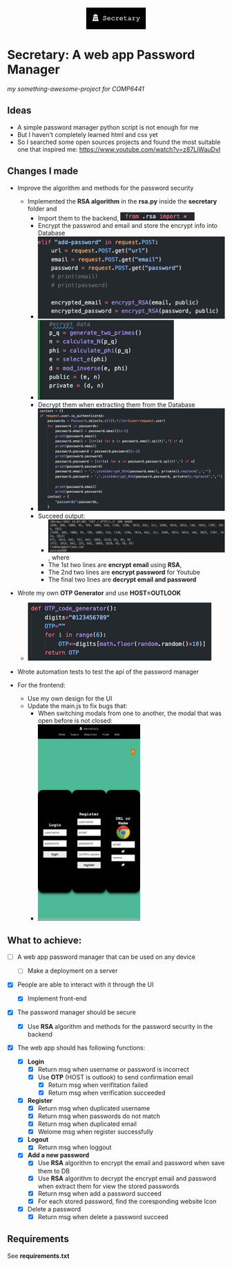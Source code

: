 <p align="center"><img src="./images/icon.png" alt="icon"></p>

# Secretary: A web app Password Manager

*my something-awesome-project for COMP6441*

## Ideas

- A simple password manager python script is not enough for me
- But I haven't completely learned html and css yet
- So I searched some open sources projects and found the most suitable one that inspired me: https://www.youtube.com/watch?v=z87LjWauDvI

## Changes I made

- Improve the algorithm and methods for the password security
  
  - Implemented the **RSA algorithm** in the **rsa.py** inside the **secretary** folder and
    - Import them to the backend, <img src="./images/import.png" alt="">
    - Encrypt the passwrod and email and store the encrypt info into Database
    - <img src="./images/encrypt1.png" alt="">
    - <img src="./images/encrypt2.png" alt="">
    - Decrypt them when extracting them from the Database
    - <img src="./images/decrypt.png" alt="">
    - Succeed output:
      - <img src="./images/output.png" alt="">, where
      - The 1st two lines are **encrypt email** using **RSA**,
      - The 2nd two lines are **encrypt password** for Youtube
      - The final two lines are **decrypt email and password**

- Wrote my own **OTP Generator** and use **HOST=OUTLOOK**
  
  - <img src="./images/OTP.png" alt="">

- Wrote automation tests to test the api of the password manager

- For the frontend:
  
  - Use my own design for the UI
  - Update the main.js to fix bugs that:
    - When switching modals from one to another, the modal that was open before is not closed:
    - <img title="" src="./images/bug1.png" alt="logo" width="237">

## What to achieve:

- [ ] A web app password manager that can be used on any device
  
  - [ ] Make a deployment on a server

- [x] People are able to interact with it through the UI
  
  - [x] Implement front-end

- [x] The password manager should be secure
  
  - [x] Use **RSA** algorithm and methods for the password security in the backend

- [x] The web app should has following functions:
  
  - [x] **Login**
    - [x] Return msg when username or password is incorrect
    - [x] Use **OTP** (HOST is outlook) to send confirmation email
      - [x] Return msg when verifitation failed
      - [x] Return msg when verification succeeded
  - [x] **Register**
    - [x] Return msg when duplicated username
    - [x] Return msg when passwords do not match
    - [x] Return msg when duplicated email
    - [x] Welome msg when register successfully
  - [x] **Logout**
    - [x] Return msg when loggout
  - [x] **Add a new password**
    - [x] Use **RSA** algorithm to encrypt the email and password when save them to DB
    - [x] Use **RSA** algorithm to decrypt the encrypt email and password when extract them for view the stored passwords
    - [x] Return msg when add a password succeed
    - [x] For each stored password, find the coresponding website Icon
  - [x] Delete a password
    - [x] Return msg when delete a password succeed

## Requirements

See **requirements.txt**